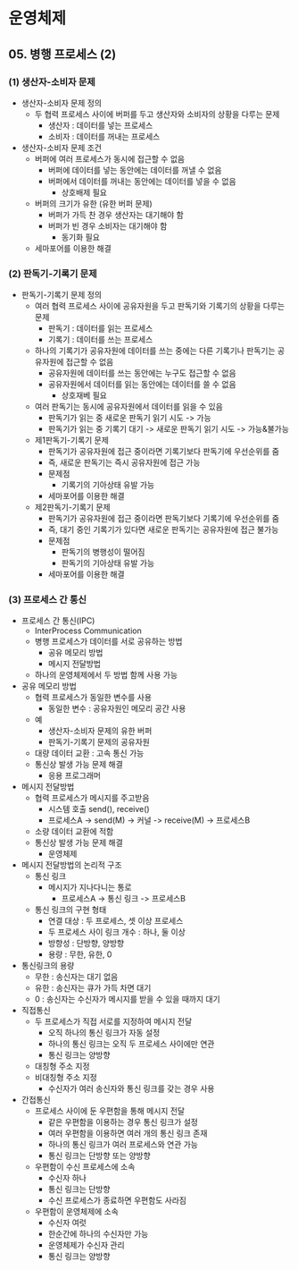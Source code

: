 # 운영체제

## 05. 병행 프로세스 (2)

### (1) 생산자-소비자 문제

- 생산자-소비자 문제 정의
    - 두 협력 프로세스 사이에 버퍼를 두고 생산자와 소비자의 상황을 다루는 문제
        - 생산자 : 데이터를 넣는 프로세스
        - 소비자 : 데이터를 꺼내는 프로세스
- 생산자-소비자 문제 조건
    - 버퍼에 여러 프로세스가 동시에 접근할 수 없음
        - 버퍼에 데이터를 넣는 동안에는 데이터를 꺼낼 수 없음
        - 버퍼에서 데이터를 꺼내는 동안에는 데이터를 넣을 수 없음
            - 상호배제 필요
    - 버퍼의 크기가 유한 (유한 버퍼 문제)
        - 버퍼가 가득 찬 경우 생산자는 대기해야 함
        - 버퍼가 빈 경우 소비자는 대기해야 함
            - 동기화 필요
    - 세마포어를 이용한 해결

### (2) 판독기-기록기 문제

- 판독기-기록기 문제 정의
    - 여러 협력 프로세스 사이에 공유자원을 두고 판독기와 기록기의 상황을 다루는 문제
        - 판독기 : 데이터를 읽는 프로세스
        - 기록기 : 데이터를 쓰는 프로세스
    - 하나의 기록기가 공유자원에 데이터를 쓰는 중에는 다른 기록기나 판독기는 공유자원에 접근할 수 없음
        - 공유자원에 데이터를 쓰는 동안에는 누구도 접근할 수 없음
        - 공유자원에서 데이터를 읽는 동안에는 데이터를 쓸 수 없음
            - 상호재베 필요
    - 여러 판독기는 동시에 공유자원에서 데이터를 읽을 수 있음
        - 판독기가 읽는 중 새로운 판독기 읽기 시도 -> 가능
        - 판독기가 읽는 중 기록기 대기 -> 새로운 판독기 읽기 시도 -> 가능&불가능
    - 제1판독기-기록기 문제
        - 판독기가 공유자원에 접근 중이라면 기록기보다 판독기에 우선순위를 줌
        - 즉, 새로운 판독기는 즉시 공유자원에 접근 가능
        - 문제점
            - 기록기의 기아상태 유발 가능
        - 세마포어를 이용한 해결
    - 제2판독기-기록기 문제
        - 판독기가 공유자원에 접근 중이라면 판독기보다 기록기에 우선순위를 줌
        - 즉, 대기 중인 기록기가 있다면 새로운 판독기는 공유자원에 접근 불가능
        - 문제점
            - 판독기의 병행성이 떨어짐
            - 판독기의 기아상태 유발 가능
        - 세마포어를 이용한 해결

### (3) 프로세스 간 통신

- 프로세스 간 통신(IPC)
    - InterProcess Communication
    - 병행 프로세스가 데이터를 서로 공유하는 방법
        - 공유 메모리 방법
        - 메시지 전달방법
    - 하나의 운영체제에서 두 방법 함께 사용 가능
- 공유 메모리 방법
    - 협력 프로세스가 동일한 변수를 사용
        - 동일한 변수 : 공유자원인 메모리 공간 사용
    - 예
        - 생산자-소비자 문제의 유한 버퍼
        - 판독기-기록기 문제의 공유자원
    - 대량 데이터 교환 : 고속 통신 가능
    - 통신상 발생 가능 문제 해결
        - 응용 프로그래머
- 메시지 전달방법
    - 협력 프로세스가 메시지를 주고받음
        - 시스템 호출 send(), receive()
        - 프로세스A -> send(M) -> 커널 -> receive(M) -> 프로세스B
    - 소량 데이터 교환에 적함
    - 통신상 발생 가능 문제 해결
        - 운영체제
- 메시지 전달방법의 논리적 구조
    - 통신 링크
        - 메시지가 지나다니는 통로
            - 프로세스A -> 통신 링크 -> 프로세스B
    - 통신 링크의 구현 형태
        - 연결 대상 : 두 프로세스, 셋 이상 프로세스
        - 두 프로세스 사이 링크 개수 : 하나, 둘 이상
        - 방향성 : 단방향, 양방향
        - 용량 : 무한, 유한, 0
- 통신링크의 용량
    - 무한 : 송신자는 대기 없음
    - 유한 : 송신자는 큐가 가득 차면 대기
    - 0 : 송신자는 수신자가 메시지를 받을 수 있을 때까지 대기
- 직접통신
    - 두 프로세스가 직접 서로를 지정하여 메시지 전달
        - 오직 하나의 통신 링크가 자동 설정
        - 하나의 통신 링크는 오직 두 프로세스 사이에만 연관
        - 통신 링크는 양방향
    - 대칭형 주소 지정
    - 비대칭형 주소 지정
        - 수신자가 여러 송신자와 통신 링크를 갖는 경우 사용
- 간접통신
    - 프로세스 사이에 둔 우편함을 통해 메시지 전달
        - 같은 우편함을 이용하는 경우 통신 링크가 설정
        - 여러 우편함을 이용하면 여러 개의 통신 링크 존재
        - 하나의 통신 링크가 여러 프로세스와 연관 가능
        - 통신 링크는 단방향 또는 양방향
    - 우편함이 수신 프로세스에 소속
        - 수신자 하나
        - 통신 링크는 단방향
        - 수신 프로세스가 종료하면 우편함도 사라짐
    - 우편함이 운영체제에 소속
        - 수신자 여럿
        - 한순간에 하나의 수신자만 가능
        - 운영체제가 수신자 관리
        - 통신 링크는 양방향
